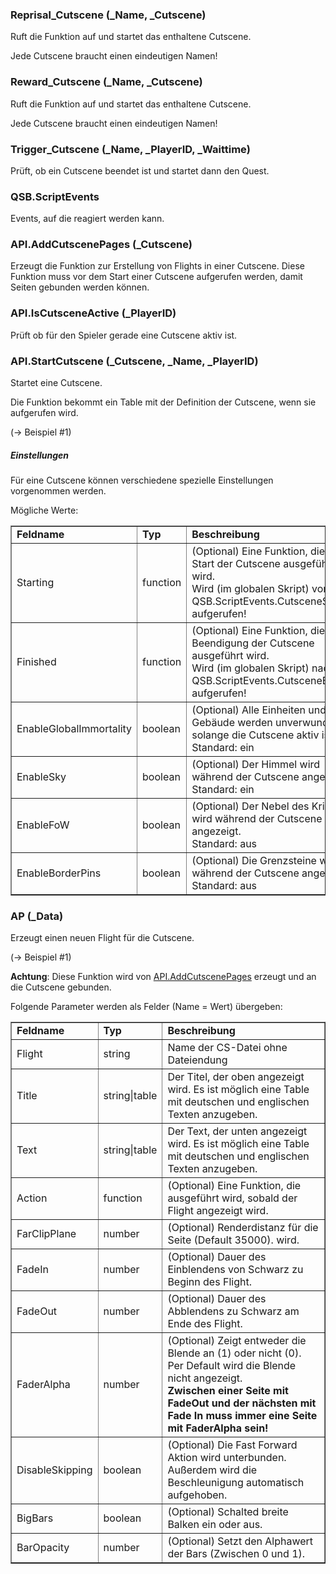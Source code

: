 ### Reprisal_Cutscene (_Name, _Cutscene)

Ruft die Funktion auf und startet das enthaltene Cutscene.

 Jede Cutscene braucht einen eindeutigen Namen!


### Reward_Cutscene (_Name, _Cutscene)

Ruft die Funktion auf und startet das enthaltene Cutscene.

 Jede Cutscene braucht einen eindeutigen Namen!


### Trigger_Cutscene (_Name, _PlayerID, _Waittime)

Prüft, ob ein Cutscene beendet ist und startet dann den Quest.

### QSB.ScriptEvents

Events, auf die reagiert werden kann.

### API.AddCutscenePages (_Cutscene)

Erzeugt die Funktion zur Erstellung von Flights in einer Cutscene.  Diese
 Funktion muss vor dem Start einer Cutscene aufgerufen werden, damit Seiten
 gebunden werden können.


### API.IsCutsceneActive (_PlayerID)

Prüft ob für den Spieler gerade eine Cutscene aktiv ist.

### API.StartCutscene (_Cutscene, _Name, _PlayerID)

Startet eine Cutscene.

 Die Funktion bekommt ein Table mit der Definition der Cutscene, wenn sie
 aufgerufen wird.

 <p>(→ Beispiel #1)</p>

 <h5>Einstellungen</h5>
 Für eine Cutscene können verschiedene spezielle Einstellungen vorgenommen
 werden.

 Mögliche Werte:
 <table border="1">
 <tr>
 <td><b>Feldname</b></td>
 <td><b>Typ</b></td>
 <td><b>Beschreibung</b></td>
 </tr>
 <tr>
 <td>Starting</td>
 <td>function</td>
 <td>(Optional) Eine Funktion, die beim Start der Cutscene ausgeführt wird.<br>
 Wird (im globalen Skript) vor QSB.ScriptEvents.CutsceneStarted aufgerufen!
 </td>
 </tr>
 <tr>
 <td>Finished</td>
 <td>function</td>
 <td>(Optional) Eine Funktion, die nach Beendigung der Cutscene ausgeführt wird.<br>
 Wird (im globalen Skript) nach QSB.ScriptEvents.CutsceneEnded aufgerufen!
 </td>
 </tr>
 <tr>
 <td>EnableGlobalImmortality</td>
 <td>boolean</td>
 <td>(Optional) Alle Einheiten und Gebäude werden unverwundbar solange die Cutscene aktiv ist. <br>Standard: ein</td>
 </tr>
 <tr>
 <td>EnableSky</td>
 <td>boolean</td>
 <td>(Optional) Der Himmel wird während der Cutscene angezeigt. <br>Standard: ein</td>
 </tr>
 <tr>
 <td>EnableFoW</td>
 <td>boolean</td>
 <td>(Optional) Der Nebel des Krieges wird während der Cutscene angezeigt. <br>Standard: aus</td>
 </tr>
 <tr>
 <td>EnableBorderPins</td>
 <td>boolean</td>
 <td>(Optional) Die Grenzsteine werden während der Cutscene angezeigt. <br>Standard: aus</td>
 </tr>
 </table>


### AP (_Data)

Erzeugt einen neuen Flight für die Cutscene.

 <p>(→ Beispiel #1)</p>

 <b>Achtung</b>: Diese Funktion wird von
 <a href="#API.AddCutscenePages">API.AddCutscenePages</a> erzeugt und an
 die Cutscene gebunden.

 Folgende Parameter werden als Felder (Name = Wert) übergeben:
 <table border="1">
 <tr>
 <td><b>Feldname</b></td>
 <td><b>Typ</b></td>
 <td><b>Beschreibung</b></td>
 </tr>
 <tr>
 <td>Flight</td>
 <td>string</td>
 <td>Name der CS-Datei ohne Dateiendung</td>
 </tr>
 <tr>
 <td>Title</td>
 <td>string|table</td>
 <td>Der Titel, der oben angezeigt wird. Es ist möglich eine Table mit
 deutschen und englischen Texten anzugeben.</td>
 </tr>
 <tr>
 <td>Text</td>
 <td>string|table</td>
 <td>Der Text, der unten angezeigt wird. Es ist möglich eine Table mit
 deutschen und englischen Texten anzugeben.</td>
 </tr>
 <tr>
 <td>Action</td>
 <td>function</td>
 <td>(Optional) Eine Funktion, die ausgeführt wird, sobald der Flight
 angezeigt wird.</td>
 </tr>
 <tr>
 <td>FarClipPlane</td>
 <td>number</td>
 <td>(Optional) Renderdistanz für die Seite (Default 35000).
 wird.</td>
 </tr>
 <tr>
 <td>FadeIn</td>
 <td>number</td>
 <td>(Optional) Dauer des Einblendens von Schwarz zu Beginn des Flight.</td>
 </tr>
 <tr>
 <td>FadeOut</td>
 <td>number</td>
 <td>(Optional) Dauer des Abblendens zu Schwarz am Ende des Flight.</td>
 </tr>
 <tr>
 <td>FaderAlpha</td>
 <td>number</td>
 <td>(Optional) Zeigt entweder die Blende an (1) oder nicht (0). Per Default
 wird die Blende nicht angezeigt. <br><b>Zwischen einer Seite mit FadeOut und
 der nächsten mit Fade In muss immer eine Seite mit FaderAlpha sein!</b></td>
 </tr>
 <tr>
 <td>DisableSkipping</td>
 <td>boolean</td>
 <td>(Optional) Die Fast Forward Aktion wird unterbunden. Außerdem wird die Beschleunigung automatisch aufgehoben.</td>
 </tr>
 <tr>
 <td>BigBars</td>
 <td>boolean</td>
 <td>(Optional) Schalted breite Balken ein oder aus.</td>
 </tr>
 <tr>
 <td>BarOpacity</td>
 <td>number</td>
 <td>(Optional) Setzt den Alphawert der Bars (Zwischen 0 und 1).</td>
 </tr>
 </table>


